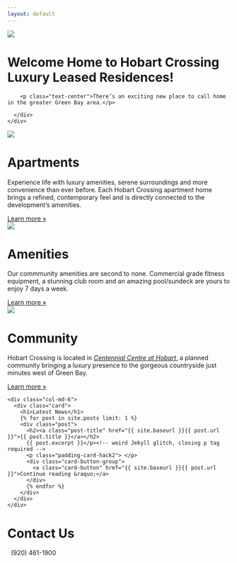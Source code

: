```yaml
---
layout: default
---
```

<div class="header-image">
<img src="{{ site.baseurl }}/img/hobart-elevation-1.jpg">
</div>

<div class="container">
  <div class="row">
    <div class="col-md-12 center-block">
      <div class="card header-card">
        <h1>Welcome Home to Hobart Crossing Luxury Leased Residences!</h1>

        <p class="text-center">There’s an exciting new place to call home in the greater Green Bay area.</p>

      </div>
    </div>
  </div>

  <div class="row">
    <div class="col-md-6">
      <div class="card">
        <div class="card-header">
          <img src="{{ site.baseurl }}/img/apartments-header.jpg">
        </div>
        <h1>Apartments</h1>
        <p>Experience life with luxury amenities, serene surroundings and more convenience than ever before. Each Hobart Crossing apartment home brings a refined, contemporary feel and is directly connected to the development’s amenities.</p>
        <div class="card-button-group">
          <a class="card-button" href="{{ site.baseurl }}/apartments">Learn more &raquo;</a>
        </div>
      </div>
    </div>
    <div class="col-md-6">
      <div class="card">
        <div class="card-header">
          <img src="{{ site.baseurl }}/img/amenities-header.jpg">
        </div>
        <h1>Amenities</h1>
        <p>Our commmunity amenities are second to none. Commercial grade fitness equipment, a stunning club room and an amazing pool/sundeck are yours to enjoy 7 days a week.</p>
        <p class="padding-card-hack"> </p>
        <div class="card-button-group">
          <a class="card-button" href="{{ site.baseurl }}/amenities">Learn more &raquo;</a>
        </div>
      </div>
    </div>
  </div>

  <div class="row">
    <div class="col-md-6">
      <div class="card">
        <div class="card-header">
          <img src="{{ site.baseurl }}/img/community-header.jpg">
        </div>
        <h1>Community</h1>
        <p>Hobart Crossing is located in <em><a href="http://buildinhobart.com">Centennial Centre at Hobart</a></em>, a planned community bringing a luxury presence to the gorgeous countryside just minutes west of Green Bay.</p>
        <div class="card-button-group">
          <a class="card-button" href="{{ site.baseurl }}/community">Learn more &raquo; </a>
        </div>
      </div>
    </div>

    <div class="col-md-6">
      <div class="card">
        <h1>Latest News</h1>
        {% for post in site.posts limit: 1 %}
        <div class="post">
          <h2><a class="post-title" href="{{ site.baseurl }}{{ post.url }}">{{ post.title }}</a></h2>
          {{ post.excerpt }}</p><!-- weird Jekyll glitch, closing p tag required -->
          <p class="padding-card-hack2"> </p>
          <div class="card-button-group">
            <a class="card-button" href="{{ site.baseurl }}{{ post.url }}">Continue reading &raquo;</a>
          </div>
          {% endfor %}
        </div>
      </div>
    </div>
  </div>

  <div class="row">
    <div class="col-md-6 col-md-offset-3">
      <div class="card">
        <h1>Contact Us</h1>
        <div class="card-button-group">
          <div class="card-button"><span class="glyphicon glyphicon-earphone"></span>&nbsp;&nbsp;(920) 461-1900</div>
        </div>
      </div>
    </div>
  </div>
</div>
